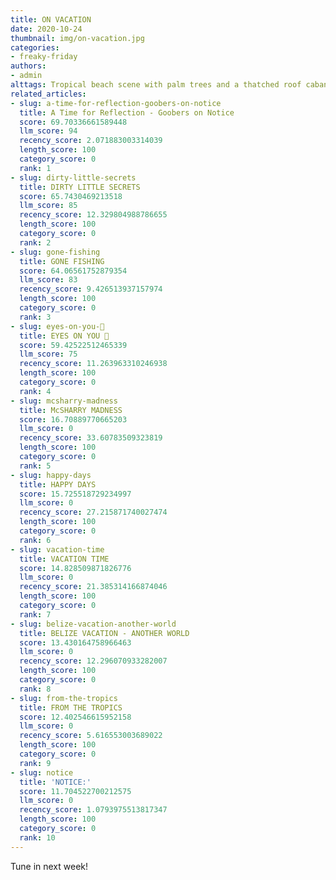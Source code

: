 ```yaml
---
title: ON VACATION
date: 2020-10-24
thumbnail: img/on-vacation.jpg
categories:
- freaky-friday
authors:
- admin
alttags: Tropical beach scene with palm trees and a thatched roof cabana, hinting at next week’s travel destination reveal
related_articles:
- slug: a-time-for-reflection-goobers-on-notice
  title: A Time for Reflection - Goobers on Notice
  score: 69.70336661589448
  llm_score: 94
  recency_score: 2.071883003314039
  length_score: 100
  category_score: 0
  rank: 1
- slug: dirty-little-secrets
  title: DIRTY LITTLE SECRETS
  score: 65.7430469213518
  llm_score: 85
  recency_score: 12.329804988786655
  length_score: 100
  category_score: 0
  rank: 2
- slug: gone-fishing
  title: GONE FISHING
  score: 64.06561752879354
  llm_score: 83
  recency_score: 9.426513937157974
  length_score: 100
  category_score: 0
  rank: 3
- slug: eyes-on-you-👀
  title: EYES ON YOU 👀
  score: 59.42522512465339
  llm_score: 75
  recency_score: 11.263963310246938
  length_score: 100
  category_score: 0
  rank: 4
- slug: mcsharry-madness
  title: McSHARRY MADNESS
  score: 16.70889770665203
  llm_score: 0
  recency_score: 33.60783509323819
  length_score: 100
  category_score: 0
  rank: 5
- slug: happy-days
  title: HAPPY DAYS
  score: 15.725518729234997
  llm_score: 0
  recency_score: 27.215871740027474
  length_score: 100
  category_score: 0
  rank: 6
- slug: vacation-time
  title: VACATION TIME
  score: 14.828509871826776
  llm_score: 0
  recency_score: 21.385314166874046
  length_score: 100
  category_score: 0
  rank: 7
- slug: belize-vacation-another-world
  title: BELIZE VACATION - ANOTHER WORLD
  score: 13.430164758966463
  llm_score: 0
  recency_score: 12.296070933282007
  length_score: 100
  category_score: 0
  rank: 8
- slug: from-the-tropics
  title: FROM THE TROPICS
  score: 12.402546615952158
  llm_score: 0
  recency_score: 5.616553003689022
  length_score: 100
  category_score: 0
  rank: 9
- slug: notice
  title: 'NOTICE:'
  score: 11.704522700212575
  llm_score: 0
  recency_score: 1.0793975513817347
  length_score: 100
  category_score: 0
  rank: 10
---
```

Tune in next week!
